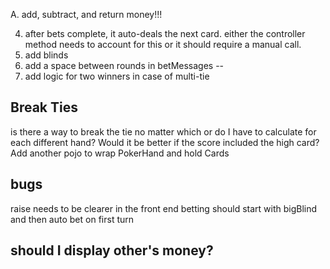 A. add, subtract, and return money!!!


4. after bets complete, it auto-deals the next card. either the controller method needs to account for this
or it should require a manual call.
6. add blinds
7. add a space between rounds in betMessages -- 
8. add logic for two winners in case of multi-tie

## Break Ties
is there a way to break the tie no matter which or do I have to calculate
for each different hand? 
Would it be better if the score included the high card?
Add another pojo to wrap PokerHand and hold Cards


## bugs
raise needs to be clearer in the front end
betting should start with bigBlind and then auto bet on first turn


## should I display other's money?